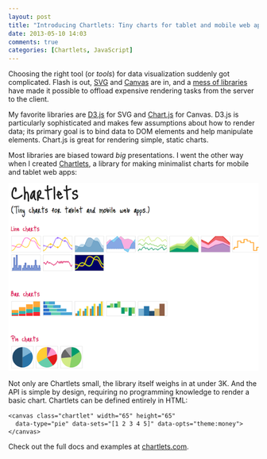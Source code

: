 ```yaml
---
layout: post
title: "Introducing Chartlets: Tiny charts for tablet and mobile web apps"
date: 2013-05-10 14:03
comments: true
categories: [Chartlets, JavaScript]
---
```


Choosing the right tool (or _tools_) for data visualization suddenly got complicated.
Flash is out, [SVG][2] and [Canvas][3] are in, and a [mess of libraries][1] have 
made it possible to offload expensive rendering tasks from the server to the client.

My favorite libraries are [D3.js][4] for SVG and [Chart.js][5] for Canvas. D3.js is 
particularly sophisticated and makes few assumptions about how to render data; its
primary goal is to bind data to DOM elements and help manipulate elements. Chart.js
is great for rendering simple, static charts.

Most libraries are biased toward _big_ presentations. I went the other way when I 
created [Chartlets][6], a library for making minimalist charts for mobile and tablet 
web apps:

![](/images/work/chartlets-samples-640x480.png)

Not only are Chartlets small, the library itself weighs in at under 3K. And the API
is simple by design, requiring no programming knowledge to render a basic chart.
Chartlets can be defined entirely in HTML:

    <canvas class="chartlet" width="65" height="65" 
      data-type="pie" data-sets="[1 2 3 4 5]" data-opts="theme:money"></canvas>

Check out the full docs and examples at [chartlets.com][6].

[1]: http://selection.datavisualization.ch/
[2]: https://developer.mozilla.org/en-US/docs/SVG
[3]: https://developer.mozilla.org/en-US/docs/HTML/Canvas/Tutorial
[4]: http://d3js.org/
[5]: http://chartjs.org
[6]: http://chartlets.com